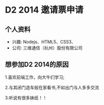 # D2 2014 邀请票申请

## 个人资料

- 兴趣: Nodejs、HTML5、CSS3、
- 公司: 三维通信（杭州）股份有限公司

## 想参加D2 2014的原因

1.喜欢前端工作，向大牛们学习;

2.与其闭门造车般在家看书,不如出门与人多多交流

3.听说有很多妹纸！！
